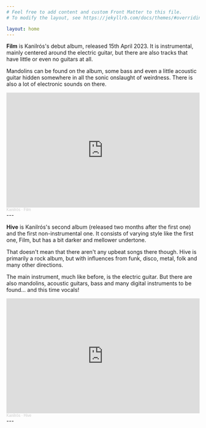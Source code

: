 ```yaml
---
# Feel free to add content and custom Front Matter to this file.
# To modify the layout, see https://jekyllrb.com/docs/themes/#overriding-theme-defaults

layout: home
---
```


**Film** is Kanilrós's debut album, released 15th April 2023. It is instrumental, mainly centered around the electric guitar, but there are also tracks that have little or even no guitars at all. 

Mandolins can be found on the album, some bass and even a little acoustic guitar hidden somewhere in all the sonic onslaught of weirdness. There is also a lot of electronic sounds on there.


<iframe width="100%" height="300" scrolling="no" frameborder="no" allow="autoplay" src="https://w.soundcloud.com/player/?url=https%3A//api.soundcloud.com/playlists/1627981054&color=%23ff5500&auto_play=false&hide_related=false&show_comments=true&show_user=true&show_reposts=false&show_teaser=true&visual=true"></iframe><div style="font-size: 10px; color: #cccccc;line-break: anywhere;word-break: normal;overflow: hidden;white-space: nowrap;text-overflow: ellipsis; font-family: Interstate,Lucida Grande,Lucida Sans Unicode,Lucida Sans,Garuda,Verdana,Tahoma,sans-serif;font-weight: 100;"><a href="https://soundcloud.com/kanilros" title="Kanilrós" target="_blank" style="color: #cccccc; text-decoration: none;">Kanilrós</a> · <a href="https://soundcloud.com/kanilros/sets/film" title="Film" target="_blank" style="color: #cccccc; text-decoration: none;">Film</a></div>
---

**Hive**  is Kanilrós's second album (released two months after the first one) and the first non-instrumental one. It consists of varying style like the first one, Film, but has a bit darker and mellower undertone. 

That doesn't mean that there aren't any upbeat songs there though. Hive is primarily a rock album, but with influences from funk, disco, metal, folk and many other directions. 

The main instrument, much like before, is the electric guitar. But there are also mandolins, acoustic guitars, bass and many digital instruments to be found... and this time vocals!

<iframe width="100%" height="300" scrolling="no" frameborder="no" allow="autoplay" src="https://w.soundcloud.com/player/?url=https%3A//api.soundcloud.com/playlists/1635041593&color=%23ff5500&auto_play=false&hide_related=false&show_comments=true&show_user=true&show_reposts=false&show_teaser=true&visual=true"></iframe><div style="font-size: 10px; color: #cccccc;line-break: anywhere;word-break: normal;overflow: hidden;white-space: nowrap;text-overflow: ellipsis; font-family: Interstate,Lucida Grande,Lucida Sans Unicode,Lucida Sans,Garuda,Verdana,Tahoma,sans-serif;font-weight: 100;"><a href="https://soundcloud.com/kanilros" title="Kanilrós" target="_blank" style="color: #cccccc; text-decoration: none;">Kanilrós</a> · <a href="https://soundcloud.com/kanilros/sets/hive" title="Hive" target="_blank" style="color: #cccccc; text-decoration: none;">Hive</a></div>
---
